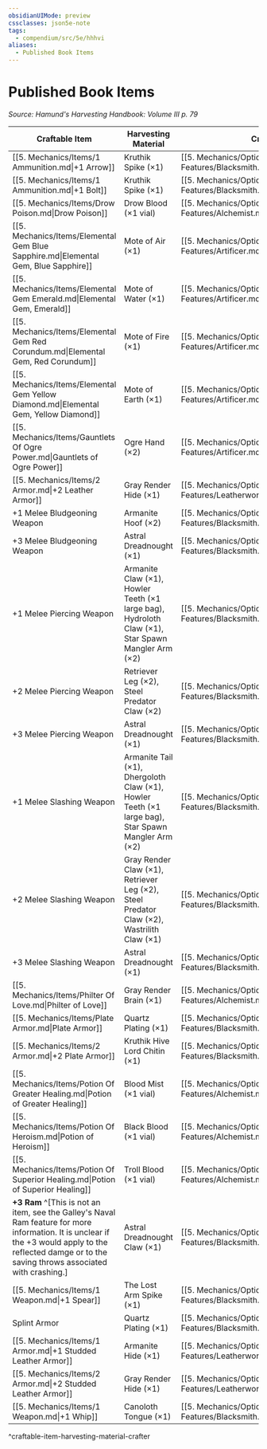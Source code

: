 ```yaml
---
obsidianUIMode: preview
cssclasses: json5e-note
tags:
  - compendium/src/5e/hhhvi
aliases:
  - Published Book Items
---
```

# Published Book Items
*Source: Hamund's Harvesting Handbook: Volume III p. 79* 

| Craftable Item | Harvesting Material | Crafter |
|----------------|---------------------|---------|
| [[5. Mechanics/Items/1 Ammunition.md\|+1 Arrow]] | Kruthik Spike (×1) | [[5. Mechanics/Optional Features/Blacksmith.md\|Blacksmith]] |
| [[5. Mechanics/Items/1 Ammunition.md\|+1 Bolt]] | Kruthik Spike (×1) | [[5. Mechanics/Optional Features/Blacksmith.md\|Blacksmith]] |
| [[5. Mechanics/Items/Drow Poison.md\|Drow Poison]] | Drow Blood (×1 vial) | [[5. Mechanics/Optional Features/Alchemist.md\|Alchemist]] |
| [[5. Mechanics/Items/Elemental Gem Blue Sapphire.md\|Elemental Gem, Blue Sapphire]] | Mote of Air (×1) | [[5. Mechanics/Optional Features/Artificer.md\|Artificer]] |
| [[5. Mechanics/Items/Elemental Gem Emerald.md\|Elemental Gem, Emerald]] | Mote of Water (×1) | [[5. Mechanics/Optional Features/Artificer.md\|Artificer]] |
| [[5. Mechanics/Items/Elemental Gem Red Corundum.md\|Elemental Gem, Red Corundum]] | Mote of Fire (×1) | [[5. Mechanics/Optional Features/Artificer.md\|Artificer]] |
| [[5. Mechanics/Items/Elemental Gem Yellow Diamond.md\|Elemental Gem, Yellow Diamond]] | Mote of Earth (×1) | [[5. Mechanics/Optional Features/Artificer.md\|Artificer]] |
| [[5. Mechanics/Items/Gauntlets Of Ogre Power.md\|Gauntlets of Ogre Power]] | Ogre Hand (×2) | [[5. Mechanics/Optional Features/Artificer.md\|Artificer]] |
| [[5. Mechanics/Items/2 Armor.md\|+2 Leather Armor]] | Gray Render Hide (×1) | [[5. Mechanics/Optional Features/Leatherworker.md\|Leatherworker]] |
| +1 Melee Bludgeoning Weapon | Armanite Hoof (×2) | [[5. Mechanics/Optional Features/Blacksmith.md\|Blacksmith]] |
| +3 Melee Bludgeoning Weapon | Astral Dreadnought (×1) | [[5. Mechanics/Optional Features/Blacksmith.md\|Blacksmith]] |
| +1 Melee Piercing Weapon | Armanite Claw (×1), Howler Teeth (×1 large bag), Hydroloth Claw (×1), Star Spawn Mangler Arm (×2) | [[5. Mechanics/Optional Features/Blacksmith.md\|Blacksmith]] |
| +2 Melee Piercing Weapon | Retriever Leg (×2), Steel Predator Claw (×2) | [[5. Mechanics/Optional Features/Blacksmith.md\|Blacksmith]] |
| +3 Melee Piercing Weapon | Astral Dreadnought (×1) | [[5. Mechanics/Optional Features/Blacksmith.md\|Blacksmith]] |
| +1 Melee Slashing Weapon | Armanite Tail (×1), Dhergoloth Claw (×1), Howler Teeth (×1 large bag), Star Spawn Mangler Arm (×2) | [[5. Mechanics/Optional Features/Blacksmith.md\|Blacksmith]] |
| +2 Melee Slashing Weapon | Gray Render Claw (×1), Retriever Leg (×2), Steel Predator Claw (×2), Wastrilith Claw (×1) | [[5. Mechanics/Optional Features/Blacksmith.md\|Blacksmith]] |
| +3 Melee Slashing Weapon | Astral Dreadnought (×1) | [[5. Mechanics/Optional Features/Blacksmith.md\|Blacksmith]] |
| [[5. Mechanics/Items/Philter Of Love.md\|Philter of Love]] | Gray Render Brain (×1) | [[5. Mechanics/Optional Features/Alchemist.md\|Alchemist]] |
| [[5. Mechanics/Items/Plate Armor.md\|Plate Armor]] | Quartz Plating (×1) | [[5. Mechanics/Optional Features/Blacksmith.md\|Blacksmith]] |
| [[5. Mechanics/Items/2 Armor.md\|+2 Plate Armor]] | Kruthik Hive Lord Chitin (×1) | [[5. Mechanics/Optional Features/Blacksmith.md\|Blacksmith]] |
| [[5. Mechanics/Items/Potion Of Greater Healing.md\|Potion of Greater Healing]] | Blood Mist (×1 vial) | [[5. Mechanics/Optional Features/Alchemist.md\|Alchemist]] |
| [[5. Mechanics/Items/Potion Of Heroism.md\|Potion of Heroism]] | Black Blood (×1 vial) | [[5. Mechanics/Optional Features/Alchemist.md\|Alchemist]] |
| [[5. Mechanics/Items/Potion Of Superior Healing.md\|Potion of Superior Healing]] | Troll Blood (×1 vial) | [[5. Mechanics/Optional Features/Alchemist.md\|Alchemist]] |
| **+3 Ram** ^[This is not an item, see the Galley's Naval Ram feature for more information. It is unclear if the +3 would apply to the reflected damge or to the saving throws associated with crashing.] | Astral Dreadnought Claw (×1) | [[5. Mechanics/Optional Features/Blacksmith.md\|Blacksmith]] |
| [[5. Mechanics/Items/1 Weapon.md\|+1 Spear]] | The Lost Arm Spike (×1) | [[5. Mechanics/Optional Features/Blacksmith.md\|Blacksmith]] |
| Splint Armor | Quartz Plating (×1) | [[5. Mechanics/Optional Features/Blacksmith.md\|Blacksmith]] |
| [[5. Mechanics/Items/1 Armor.md\|+1 Studded Leather Armor]] | Armanite Hide (×1) | [[5. Mechanics/Optional Features/Leatherworker.md\|Leatherworker]] |
| [[5. Mechanics/Items/2 Armor.md\|+2 Studded Leather Armor]] | Gray Render Hide (×1) | [[5. Mechanics/Optional Features/Leatherworker.md\|Leatherworker]] |
| [[5. Mechanics/Items/1 Weapon.md\|+1 Whip]] | Canoloth Tongue (×1) | [[5. Mechanics/Optional Features/Blacksmith.md\|Blacksmith]] |
^craftable-item-harvesting-material-crafter
